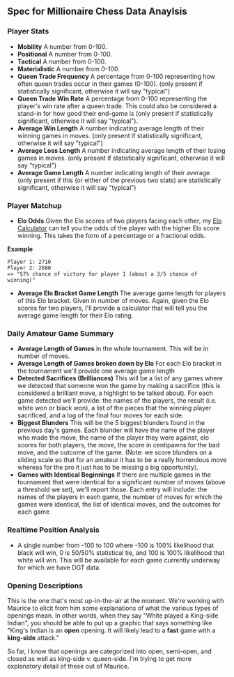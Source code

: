 ## Spec for Millionaire Chess Data Anaylsis

### Player Stats

* **Mobility** A number from 0-100.
* **Positional** A number from 0-100.
* **Tactical** A number from 0-100.
* **Materialistic** A number from 0-100.
* **Queen Trade Frequency** A percentage from 0-100 representing how often queen trades occur in their games (0-100). (only present if statistically significant, otherwise it will say "typical")
* **Queen Trade Win Rate** A percentage from 0-100 representing the player's win rate after a queen trade. This could also be considered a stand-in for how good their end-game is (only present if statistically significant, otherwise it will say "typical").
* **Average Win Length** A number indicating average length of their winning games in moves. (only present if statistically significant, otherwise it will say "typical")
* **Average Loss Length** A number indicating average length of their losing games in moves. (only present if statistically significant, otherwise it will say "typical")
* **Average Game Length** A number indicating length of their average. (only present if this (or either of the previous two stats) are statistically significant, otherwise it will say "typical")
 
### Player Matchup

* **Elo Odds** Given the Elo scores of two players facing each other, my [Elo Calculator](http://gregborenstein.com/assets/chess/elo_calculator.html) can tell you the odds of the player with the higher Elo score winning. This takes the form of a percentage or a fractional odds.

**Example** 

    Player 1: 2710
    Player 2: 2680
    => "57% chance of victory for player 1 (about a 3/5 chance of winning)"


* **Average Elo Bracket Game Length** The average game length for players of this Elo bracket. Given in number of moves. Again, given the Elo scores for two players, I'll provide a calculator that will tell you the average game length for their Elo rating.

### Daily Amateur Game Summary

* **Average Length of Games** in the whole tournament. This will be in number of moves.
* **Average Length of Games broken down by Elo** For each Elo bracket in the tournament we'll provide one average game length 
* **Detected Sacrifices (Brilliances)** This will be a list of any games where we detected that someone won the game by making a sacrifice (this is considered a brilliant move, a highlight to be talked about). For each game detected we'll provide: the names of the players, the result (i.e. white won or black won), a list of the pieces that the winning player sacrificed, and a log of the final four moves for each side.
* **Biggest Blunders** This will be the 5 biggest blunders found in the previous day's games. Each blunder will have the name of the player who made the move, the name of the player they were against, elo scores for both players, the move, the score in centipawns for the bad move, and the outcome of the game. (Note: we score blunders on a sliding scale so that for an amateur it has to be a really horrendous move whereas for the pro it just has to be missing a big opportunity).
* **Games with Identical Beginnings** If there are multiple games in the tournament that were identical for a significant number of moves (above a threshold we set), we'll report those. Each entry will include: the names of the players in each game, the number of moves for which the games were identical, the list of identical moves, and the outcomes for each game

### Realtime Position Analysis

* A single number from -100 to 100 where -100 is 100% likelihood that black will win, 0 is 50/50% statistical tie, and 100 is 100% likelihood that white will win. This will be available for each game currently underway for which we have DGT data.

### Opening Descriptions

This is the one that's most up-in-the-air at the moment. We're working with Maurice to elicit from him some explanations of what the various types of openings mean. In other words, when they say "White played a King-side Indian", you should be able to put up a graphic that says something like "King's Indian is an **open** opening. It will likely lead to a **fast** game with a **king-side** attack."

So far, I know that openings are categorized into open, semi-open, and closed as well as king-side v. queen-side. I'm trying to get more explanatory detail of these out of Maurice.